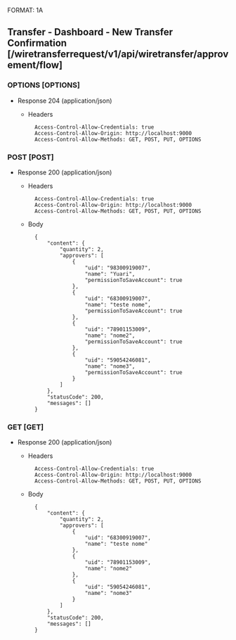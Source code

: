 FORMAT: 1A

## Transfer - Dashboard - New Transfer Confirmation [/wiretransferrequest/v1/api/wiretransfer/approvement/flow]

### OPTIONS [OPTIONS]

+ Response 204 (application/json)

  + Headers

          Access-Control-Allow-Credentials: true
          Access-Control-Allow-Origin: http://localhost:9000
          Access-Control-Allow-Methods: GET, POST, PUT, OPTIONS

### POST [POST]

+ Response 200 (application/json)

  + Headers

          Access-Control-Allow-Credentials: true
          Access-Control-Allow-Origin: http://localhost:9000
          Access-Control-Allow-Methods: GET, POST, PUT, OPTIONS


  + Body

          {
              "content": {
                  "quantity": 2,
                  "approvers": [
                      {
                          "uid": "98300919007",
                          "name": "Yuari",
                          "permissionToSaveAccount": true
                      },
                      {
                          "uid": "68300919007",
                          "name": "teste nome",
                          "permissionToSaveAccount": true
                      },
                      {
                          "uid": "78901153009",
                          "name": "nome2",
                          "permissionToSaveAccount": true
                      },
                      {
                          "uid": "59054246081",
                          "name": "nome3",
                          "permissionToSaveAccount": true
                      }
                  ]
              },
              "statusCode": 200,
              "messages": []
          }

### GET [GET]

+ Response 200 (application/json)

  + Headers

          Access-Control-Allow-Credentials: true
          Access-Control-Allow-Origin: http://localhost:9000
          Access-Control-Allow-Methods: GET, POST, PUT, OPTIONS


  + Body

          {
              "content": {
                  "quantity": 2,
                  "approvers": [
                      {
                          "uid": "68300919007",
                          "name": "teste nome"
                      },
                      {
                          "uid": "78901153009",
                          "name": "nome2"
                      },
                      {
                          "uid": "59054246081",
                          "name": "nome3"
                      }
                  ]
              },
              "statusCode": 200,
              "messages": []
          }
